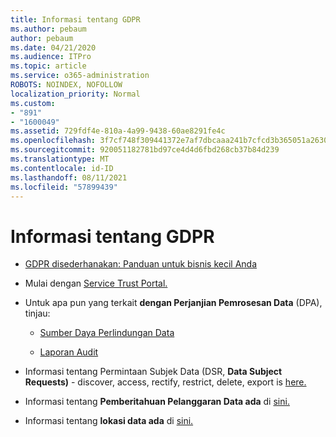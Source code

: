 ```yaml
---
title: Informasi tentang GDPR
ms.author: pebaum
author: pebaum
ms.date: 04/21/2020
ms.audience: ITPro
ms.topic: article
ms.service: o365-administration
ROBOTS: NOINDEX, NOFOLLOW
localization_priority: Normal
ms.custom:
- "891"
- "1600049"
ms.assetid: 729fdf4e-810a-4a99-9438-60ae8291fe4c
ms.openlocfilehash: 3f7cf748f309441372e7af7dbcaaa241b7cfcd3b365051a2630ca38fa4c1d11c
ms.sourcegitcommit: 920051182781bd97ce4d4d6fbd268cb37b84d239
ms.translationtype: MT
ms.contentlocale: id-ID
ms.lasthandoff: 08/11/2021
ms.locfileid: "57899439"
---
```

# <a name="information-about-gdpr"></a>Informasi tentang GDPR

- [GDPR disederhanakan: Panduan untuk bisnis kecil Anda](https://docs.microsoft.com/microsoft-365/admin/security-and-compliance/gdpr-compliance)

- Mulai dengan [Service Trust Portal.](https://servicetrust.microsoft.com/ViewPage/GDPRGetStarted)

- Untuk apa pun yang terkait **dengan Perjanjian Pemrosesan Data** (DPA), tinjau:

  - [Sumber Daya Perlindungan Data](https://servicetrust.microsoft.com/ViewPage/TrustDocuments)

  - [Laporan Audit](https://servicetrust.microsoft.com/ViewPage/MSComplianceGuide)

- Informasi tentang Permintaan Subjek Data (DSR, **Data Subject Requests)** - discover, access, rectify, restrict, delete, export is [here.](https://docs.microsoft.com/microsoft-365/compliance/gdpr-dsr-office365)

- Informasi tentang **Pemberitahuan Pelanggaran Data ada** di [sini.](https://servicetrust.microsoft.com/ViewPage/GDPRBreach)

- Informasi tentang **lokasi data ada** di [sini.](https://products.office.com/where-is-your-data-located?ms.officeurl=datamaps&amp;geo=All#All)
